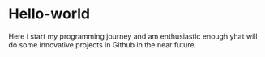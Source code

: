 # Hello-world

Here i start my programming journey and am enthusiastic enough yhat will do some innovative projects in 
Github in the near future.
